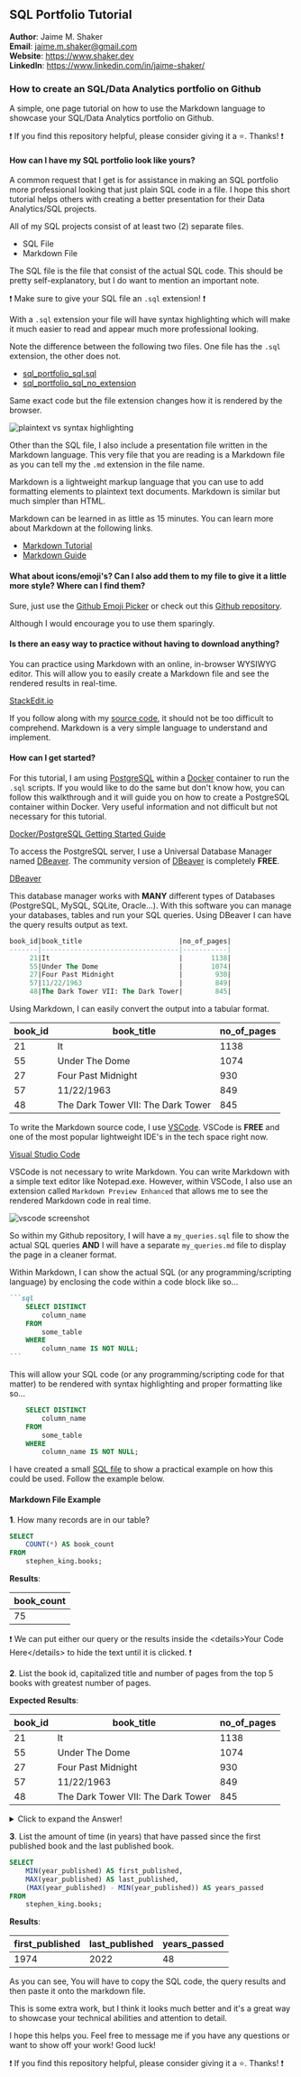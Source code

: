 ## SQL Portfolio Tutorial

**Author**: Jaime M. Shaker <br />
**Email**: jaime.m.shaker@gmail.com <br />
**Website**: https://www.shaker.dev <br />
**LinkedIn**: https://www.linkedin.com/in/jaime-shaker/  <br />

### How to create an SQL/Data Analytics portfolio on Github

A simple, one page tutorial on how to use the Markdown language to showcase your SQL/Data Analytics portfolio on Github.

:exclamation: If you find this repository helpful, please consider giving it a :star:. Thanks! :exclamation:

#### How can I have my SQL portfolio look like yours?

A common request that I get is for assistance in making an SQL portfolio more professional looking that just plain SQL code in a file.  I hope this short tutorial helps others with creating a better presentation for their Data Analytics/SQL projects.

All of my SQL projects consist of at least two (2) separate files.  
- SQL File
- Markdown File

The SQL file is the file that consist of the actual SQL code.  This should be pretty self-explanatory, but I do want to mention an important note. 

:exclamation:  Make sure to give your SQL file an `.sql` extension! :exclamation: 

With a `.sql` extension your file will have syntax highlighting which will make it much easier to read and appear much more professional looking.

Note the difference between the following two files.  One file has the `.sql` extension, the other does not.

- [sql_portfolio_sql.sql](./source_data/sql_scripts/sql_portfolio_tutorial.sql)
- [sql_portfolio_sql_no_extension](./source_data/sql_scripts/sql_portfolio_tutorial_no_extension)

Same exact code but the file extension changes how it is rendered by the browser.

![plaintext vs syntax highlighting](./source_data/images/plain_text_vs_highlighting.PNG)

Other than the SQL file, I also include a presentation file written in the Markdown language.  This very file that you are reading is a Markdown file as you can tell my the `.md` extension in the file name.

Markdown is a lightweight markup language that you can use to add formatting elements to plaintext text documents.  Markdown is similar but much simpler than HTML.

Markdown can be learned in as little as 15 minutes.  You can learn more about Markdown at the following links.  

- [Markdown Tutorial](https://www.markdowntutorial.com/)
- [Markdown Guide](https://www.markdownguide.org/getting-started/)

#### What about icons/emoji's?  Can I also add them to my file to give it a little more style?  Where can I find them?

Sure, just use the [Github Emoji Picker](https://github-emoji-picker.rickstaa.dev/) or check out this [Github repository](https://gist.github.com/rxaviers/7360908).

Although I would encourage you to use them sparingly.

#### Is there an easy way to practice without having to download anything?

You can practice using Markdown with an online, in-browser WYSIWYG editor.  This will allow you to easily create a Markdown file and see the rendered results in real-time.

[StackEdit.io](https://stackedit.io/)

If you follow along with my [source code](https://raw.githubusercontent.com/iweld/sql_portfolio_tutorial/main/README.md?token=GHSAT0AAAAAACHE5256YAFERDD3WJZ3D3E4ZJCBUWA), it should not be too difficult to comprehend.  Markdown is a very simple language to understand and implement.

#### How can I get started?

For this tutorial, I am using [PostgreSQL](https://www.postgresql.org/) within a [Docker](https://www.docker.com/get-started/) container to run the `.sql` scripts. If you would like to do the same but don't know how, you can follow this walkthrough and it will guide you on how to create a PostgreSQL container within Docker. Very useful information and not difficult but not necessary for this tutorial.

[Docker/PostgreSQL Getting Started Guide](https://github.com/iweld/SQL_Coding_Challenge/blob/main/walkthrough/WALKTHROUGH_1_DOCKER.md)

To access the PostgreSQL server, I use a Universal Database Manager named [DBeaver](https://dbeaver.io/).  The community version of [DBeaver](https://dbeaver.io/) is completely **FREE**.  

[DBeaver](https://dbeaver.io/)

This database manager works with **MANY** different types of Databases (PostgreSQL, MySQL, SQLite, Oracle...).  With this software you can manage your databases, tables and run your SQL queries.  Using DBeaver I can have the query results output as text.

```sql
book_id|book_title                        |no_of_pages|
-------|----------------------------------|-----------|
     21|It                                |       1138|
     55|Under The Dome                    |       1074|
     27|Four Past Midnight                |        930|
     57|11/22/1963                        |        849|
     48|The Dark Tower VII: The Dark Tower|        845|
```

Using Markdown, I can easily convert the output into a tabular format.

book_id|book_title                        |no_of_pages|
-------|----------------------------------|-----------|
21|It                                |       1138|
55|Under The Dome                    |       1074|
27|Four Past Midnight                |        930|
57|11/22/1963                        |        849|
48|The Dark Tower VII: The Dark Tower|        845|

To write the Markdown source code, I use [VSCode](https://code.visualstudio.com/).  VSCode is **FREE** and one of the most popular lightweight IDE's in the tech space right now.

[Visual Studio Code](https://code.visualstudio.com/)

VSCode is not necessary to write Markdown.  You can write Markdown with a simple text editor like Notepad.exe.  However, within VSCode, I also use an extension called `Markdown Preview Enhanced` that allows me to see the rendered Markdown code in real time.

![vscode screenshot](./source_data/images/rendered_markdown.PNG)

So within my Github repository, I will have a `my_queries.sql` file to show the actual SQL queries **AND** I will have a separate `my_queries.md` file to display the page in a cleaner format.

Within Markdown, I can show the actual SQL (or any programming/scripting language) by enclosing the code within a code block like so...


````markdown
```sql
	SELECT DISTINCT 
		column_name
	FROM 
		some_table
	WHERE
		column_name IS NOT NULL;
```
````

This will allow your SQL code (or any programming/scripting code for that matter) to be rendered with syntax highlighting and proper formatting like so...

```sql
	SELECT DISTINCT 
		column_name
	FROM 
		some_table
	WHERE
		column_name IS NOT NULL;
```

I have created a small [SQL file](./source_data/sql_scripts/sql_portfolio_tutorial.sql) to show a practical example on how this could be used.  Follow the example below.

#### Markdown File Example

**1**. How many records are in our table?

```sql
SELECT 
	COUNT(*) AS book_count
FROM
	stephen_king.books;
```

**Results**:

book_count|
----------|
75|

:exclamation:  We can put either our query or the results inside the \<details>Your Code Here\</details> to hide the text until it is clicked. :exclamation: 

<p>

**2**. List the book id, capitalized title and number of pages from the top 5 books with greatest number of pages.

**Expected Results**:

book_id|book_title                        |no_of_pages|
-------|----------------------------------|-----------|
21|It                                |       1138|
55|Under The Dome                    |       1074|
27|Four Past Midnight                |        930|
57|11/22/1963                        |        849|
48|The Dark Tower VII: The Dark Tower|        845|

<details>
  <summary>Click to expand the Answer!</summary>

  ##### Answer:

```sql
SELECT 
	book_id,
	INITCAP(book_title) AS book_title,
	no_of_pages
FROM
	stephen_king.books
ORDER BY 
	no_of_pages DESC
LIMIT 5;
```
</details>
</p>

**3**. List the amount of time (in years) that have passed since the first published book and the last published book.

```sql
SELECT
	MIN(year_published) AS first_published,
	MAX(year_published) AS last_published,
	(MAX(year_published) - MIN(year_published)) AS years_passed
FROM
	stephen_king.books;
```

**Results**:

first_published|last_published|years_passed|
---------------|--------------|------------|
1974|          2022|          48|

As you can see, You will have to copy the SQL code, the query results and then paste it onto the markdown file. 

This is some extra work, but I think it looks much better and it's a great way to showcase your technical abilities and attention to detail.

I hope this helps you.  Feel free to message me if you have any questions or want to show off your work!  Good luck!

:exclamation: If you find this repository helpful, please consider giving it a :star:. Thanks! :exclamation:
